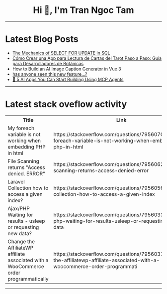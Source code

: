 <h1 align="center">Hi 👋, I'm Tran Ngoc Tam</h1>

---

# Latest Blog Posts 
<!-- BLOG-POST-LIST:START -->
- [The Mechanics of SELECT FOR UPDATE in SQL](https://dev.to/leapcell/the-mechanics-of-select-for-update-in-sql-3of5)
- [Cómo Crear una App para Lectura de Cartas del Tarot Paso a Paso: Guía para Desarrolladores de Botánicas](https://dev.to/emily_johnson_dev/como-crear-una-app-para-lectura-de-cartas-del-tarot-paso-a-paso-guia-para-desarrolladores-de-nog)
- [How to Build an AI Image Caption Generator in Vue 3](https://dev.to/yahav10/how-to-build-an-ai-image-caption-generator-in-vue-3-59kb)
- [has anyone seen this new feature...?](https://dev.to/mrjoel/has-anyone-seen-this-new-feature-157n)
- [🤖 5 AI Apps You Can Start Building Using MCP Agents](https://dev.to/hani__8725b7a/5-real-world-apps-you-can-start-building-using-mcp-agents-3ecb)
<!-- BLOG-POST-LIST:END -->

---

# Latest stack oveflow activity
<table>
  <tr><th>Title</th><th>Link</th></tr>
  <!-- STACKOVERFLOW:START --><tr><td>My foreach variable is not working when embedding PHP in html</td><td>https://stackoverflow.com/questions/79560701/my-foreach-variable-is-not-working-when-embedding-php-in-html</td></tr><tr><td>File Scanning returns &quot;Access denied. ERROR&quot;</td><td>https://stackoverflow.com/questions/79560620/file-scanning-returns-access-denied-error</td></tr><tr><td>Laravel Collection how to access a given index?</td><td>https://stackoverflow.com/questions/79560560/laravel-collection-how-to-access-a-given-index</td></tr><tr><td>Ajax/PHP Waiting for results - usleep or requesting new data?</td><td>https://stackoverflow.com/questions/79560332/ajax-php-waiting-for-results-usleep-or-requesting-new-data</td></tr><tr><td>Change the AffiliateWP affiliate associated with a WooCommerce order programmatically</td><td>https://stackoverflow.com/questions/79560311/change-the-affiliatewp-affiliate-associated-with-a-woocommerce-order-programmati</td></tr><!-- STACKOVERFLOW:END -->
</table>

---


